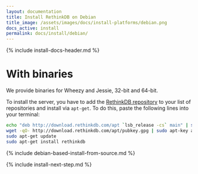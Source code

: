 ```yaml
---
layout: documentation
title: Install RethinkDB on Debian
title_image: /assets/images/docs/install-platforms/debian.png
docs_active: install
permalink: docs/install/debian/
---
```

{% include install-docs-header.md %}

# With binaries #

We provide binaries for Wheezy and Jessie, 32-bit and 64-bit.

To install the server, you have to add the [RethinkDB
repository](http://download.rethinkdb.com/apt) to your list of
repositories and install via `apt-get`.
To do this, paste the
following lines into your terminal:

```bash
echo "deb http://download.rethinkdb.com/apt `lsb_release -cs` main" | sudo tee /etc/apt/sources.list.d/rethinkdb.list
wget -qO- http://download.rethinkdb.com/apt/pubkey.gpg | sudo apt-key add -
sudo apt-get update
sudo apt-get install rethinkdb
```

{% include debian-based-install-from-source.md %}

{% include install-next-step.md %}
